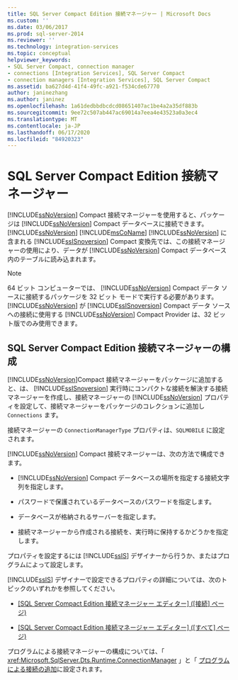```yaml
---
title: SQL Server Compact Edition 接続マネージャー | Microsoft Docs
ms.custom: ''
ms.date: 03/06/2017
ms.prod: sql-server-2014
ms.reviewer: ''
ms.technology: integration-services
ms.topic: conceptual
helpviewer_keywords:
- SQL Server Compact, connection manager
- connections [Integration Services], SQL Server Compact
- connection managers [Integration Services], SQL Server Compact
ms.assetid: ba627d4d-41f4-49fc-a921-f534cde67770
author: janinezhang
ms.author: janinez
ms.openlocfilehash: 1a61dedbbdbcdcd08651407ac1be4a2a35df883b
ms.sourcegitcommit: 9ee72c507ab447ac69014a7eea4e43523a0a3ec4
ms.translationtype: MT
ms.contentlocale: ja-JP
ms.lasthandoff: 06/17/2020
ms.locfileid: "84920323"
---
```

# <a name="sql-server-compact-edition-connection-manager"></a>SQL Server Compact Edition 接続マネージャー
  [!INCLUDE[ssNoVersion](../../includes/ssnoversion-md.md)] Compact 接続マネージャーを使用すると、パッケージは [!INCLUDE[ssNoVersion](../../includes/ssnoversion-md.md)] Compact データベースに接続できます。 [!INCLUDE[ssNoVersion](../../includes/ssnoversion-md.md)] [!INCLUDE[msCoName](../../includes/msconame-md.md)] [!INCLUDE[ssNoVersion](../../includes/ssnoversion-md.md)] に含まれる [!INCLUDE[ssISnoversion](../../includes/ssisnoversion-md.md)] Compact 変換先では、この接続マネージャーの使用により、データが [!INCLUDE[ssNoVersion](../../includes/ssnoversion-md.md)] Compact データベース内のテーブルに読み込まれます。  
  
> [!NOTE]  
>  64 ビット コンピューターでは、 [!INCLUDE[ssNoVersion](../../includes/ssnoversion-md.md)] Compact データ ソースに接続するパッケージを 32 ビット モードで実行する必要があります。 [!INCLUDE[ssNoVersion](../../includes/ssnoversion-md.md)] が [!INCLUDE[ssISnoversion](../../includes/ssisnoversion-md.md)] Compact データ ソースへの接続に使用する [!INCLUDE[ssNoVersion](../../includes/ssnoversion-md.md)] Compact Provider は、32 ビット版でのみ使用できます。  
  
## <a name="configuration-the-sql-server-compact-edition-connection-manager"></a>SQL Server Compact Edition 接続マネージャーの構成  
 [!INCLUDE[ssNoVersion](../../includes/ssnoversion-md.md)]Compact 接続マネージャーをパッケージに追加すると、は、 [!INCLUDE[ssISnoversion](../../includes/ssisnoversion-md.md)] 実行時にコンパクトな接続を解決する接続マネージャーを作成し、接続マネージャーの [!INCLUDE[ssNoVersion](../../includes/ssnoversion-md.md)] プロパティを設定して、接続マネージャーをパッケージのコレクションに追加し `Connections` ます。  
  
 接続マネージャーの `ConnectionManagerType` プロパティは、`SQLMOBILE` に設定されます。  
  
 [!INCLUDE[ssNoVersion](../../includes/ssnoversion-md.md)] Compact 接続マネージャーは、次の方法で構成できます。  
  
-   [!INCLUDE[ssNoVersion](../../includes/ssnoversion-md.md)] Compact データベースの場所を指定する接続文字列を指定します。  
  
-   パスワードで保護されているデータベースのパスワードを指定します。  
  
-   データベースが格納されるサーバーを指定します。  
  
-   接続マネージャーから作成される接続を、実行時に保持するかどうかを指定します。  
  
 プロパティを設定するには [!INCLUDE[ssIS](../../includes/ssis-md.md)] デザイナーから行うか、またはプログラムによって設定します。  
  
 [!INCLUDE[ssIS](../../includes/ssis-md.md)] デザイナーで設定できるプロパティの詳細については、次のトピックのいずれかを参照してください。  
  
-   [[SQL Server Compact Edition 接続マネージャー エディター] &#40;[接続] ページ&#41;](../sql-server-compact-edition-connection-manager-editor-connection-page.md)  
  
-   [[SQL Server Compact Edition 接続マネージャー エディター] &#40;[すべて] ページ&#41;](../sql-server-compact-edition-connection-manager-editor-all-page.md)  
  
 プログラムによる接続マネージャーの構成については、「 <xref:Microsoft.SqlServer.Dts.Runtime.ConnectionManager> 」と「 [プログラムによる接続の追加](../building-packages-programmatically/adding-connections-programmatically.md)に設定されます。  
  
  

